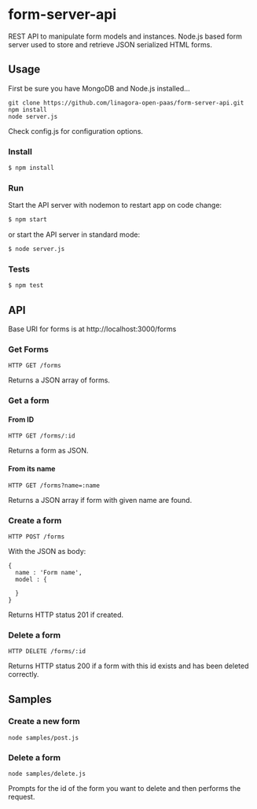 # form-server-api

REST API to manipulate form models and instances.
Node.js based form server used to store and retrieve JSON serialized HTML forms.

## Usage

First be sure you have MongoDB and Node.js installed...

    git clone https://github.com/linagora-open-paas/form-server-api.git
    npm install
    node server.js

Check config.js for configuration options.

### Install

```sh
$ npm install
```

### Run

Start the API server with nodemon to restart app on code change:

```sh
$ npm start
```

or start the API server in standard mode:

```sh
$ node server.js
```

### Tests

```sh
$ npm test
```

## API

Base URI for forms is at http://localhost:3000/forms

### Get Forms

    HTTP GET /forms

Returns a JSON array of forms.

### Get a form

#### From ID

    HTTP GET /forms/:id

Returns a form as JSON.

#### From its name

    HTTP GET /forms?name=:name

Returns a JSON array if form with given name are found.

### Create a form

    HTTP POST /forms

With the JSON as body:

    {
      name : 'Form name',
      model : {

      }
    }

Returns HTTP status 201 if created.

### Delete a form

    HTTP DELETE /forms/:id

Returns HTTP status 200 if a form with this id exists and has been deleted correctly.

## Samples

### Create a new form

    node samples/post.js

### Delete a form

    node samples/delete.js

Prompts for the id of the form you want to delete and then performs the request.


